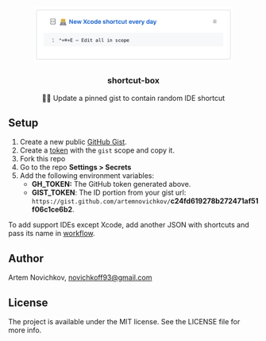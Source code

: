 <p align="center">
  <img width=400 src=".github/example.png">
  <h3 align="center">shortcut-box</h3>
  <p align="center">👨‍💻 Update a pinned gist to contain random IDE shortcut</p>
</p>

## Setup

1. Create a new public [GitHub Gist](https://gist.github.com).
1. Create a [token](https://github.com/settings/tokens/new) with the `gist` scope and copy it.
3. Fork this repo
4. Go to the repo **Settings > Secrets**
5. Add the following environment variables:
   - **GH_TOKEN:** The GitHub token generated above.
   - **GIST_TOKEN**: The ID portion from your gist url: `https://gist.github.com/artemnovichkov/`**c24fd619278b272471af51f06c1ce6b2**.
 
 To add support IDEs except Xcode, add another JSON with shortcuts and pass its name in [workflow](https://github.com/artemnovichkov/shortcut-box/blob/69bf2231c5c96c11924854d7f562a49b7b80a503/.github/workflows/schedule.yml#L16).
 

## Author

Artem Novichkov, novichkoff93@gmail.com

## License

The project is available under the MIT license. See the LICENSE file for more info.
